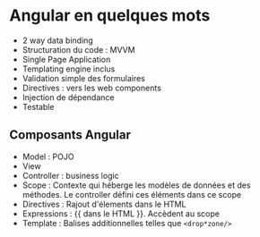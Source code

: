 # Angular en quelques mots

  * 2 way data binding
  * Structuration du code : MVVM
  * Single Page Application
  * Templating engine inclus
  * Validation simple des formulaires
  * Directives : vers les web components
  * Injection de dépendance
  * Testable
  
  
## Composants Angular
  * Model : POJO
  * View
  * Controller : business logic
  * Scope : Contexte qui héberge les modèles de données et des méthodes. Le controller défini ces éléments dans ce scope
  * Directives : Rajout d'élements dans le HTML
  * Expressions : \{\{ dans le HTML \}\}. Accèdent au scope
  * Template : Balises additionnelles telles que `<drop*zone/>`  